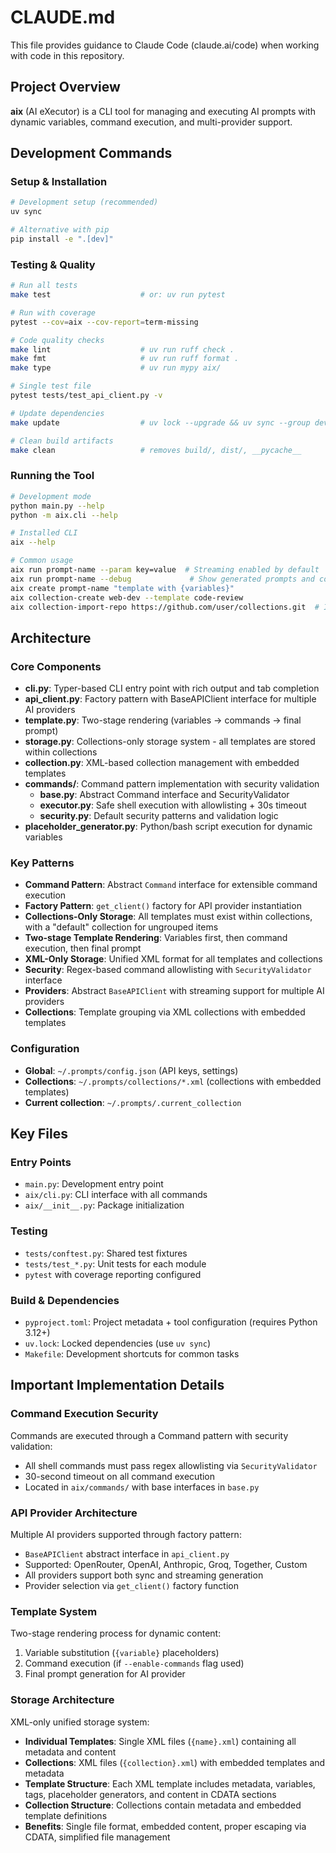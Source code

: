 # CLAUDE.md

This file provides guidance to Claude Code (claude.ai/code) when working with code in this repository.

## Project Overview

**aix** (AI eXecutor) is a CLI tool for managing and executing AI prompts with dynamic variables, command execution, and multi-provider support.

## Development Commands

### Setup & Installation
```bash
# Development setup (recommended)
uv sync

# Alternative with pip
pip install -e ".[dev]"
```

### Testing & Quality
```bash
# Run all tests
make test                    # or: uv run pytest

# Run with coverage
pytest --cov=aix --cov-report=term-missing

# Code quality checks
make lint                    # uv run ruff check .
make fmt                     # uv run ruff format .
make type                    # uv run mypy aix/

# Single test file
pytest tests/test_api_client.py -v

# Update dependencies
make update                  # uv lock --upgrade && uv sync --group dev

# Clean build artifacts
make clean                   # removes build/, dist/, __pycache__
```

### Running the Tool
```bash
# Development mode
python main.py --help
python -m aix.cli --help

# Installed CLI
aix --help

# Common usage
aix run prompt-name --param key=value  # Streaming enabled by default
aix run prompt-name --debug             # Show generated prompts and command outputs
aix create prompt-name "template with {variables}"
aix collection-create web-dev --template code-review
aix collection-import-repo https://github.com/user/collections.git  # Import from GitHub
```

## Architecture

### Core Components
- **cli.py**: Typer-based CLI entry point with rich output and tab completion
- **api_client.py**: Factory pattern with BaseAPIClient interface for multiple AI providers
- **template.py**: Two-stage rendering (variables → commands → final prompt)
- **storage.py**: Collections-only storage system - all templates are stored within collections
- **collection.py**: XML-based collection management with embedded templates
- **commands/**: Command pattern implementation with security validation
  - **base.py**: Abstract Command interface and SecurityValidator
  - **executor.py**: Safe shell execution with allowlisting + 30s timeout
  - **security.py**: Default security patterns and validation logic
- **placeholder_generator.py**: Python/bash script execution for dynamic variables

### Key Patterns
- **Command Pattern**: Abstract `Command` interface for extensible command execution
- **Factory Pattern**: `get_client()` factory for API provider instantiation
- **Collections-Only Storage**: All templates must exist within collections, with a "default" collection for ungrouped items
- **Two-stage Template Rendering**: Variables first, then command execution, then final prompt
- **XML-Only Storage**: Unified XML format for all templates and collections
- **Security**: Regex-based command allowlisting with `SecurityValidator` interface
- **Providers**: Abstract `BaseAPIClient` with streaming support for multiple AI providers
- **Collections**: Template grouping via XML collections with embedded templates

### Configuration
- **Global**: `~/.prompts/config.json` (API keys, settings)
- **Collections**: `~/.prompts/collections/*.xml` (collections with embedded templates)
- **Current collection**: `~/.prompts/.current_collection`

## Key Files

### Entry Points
- `main.py`: Development entry point
- `aix/cli.py`: CLI interface with all commands
- `aix/__init__.py`: Package initialization

### Testing
- `tests/conftest.py`: Shared test fixtures
- `tests/test_*.py`: Unit tests for each module
- `pytest` with coverage reporting configured

### Build & Dependencies
- `pyproject.toml`: Project metadata + tool configuration (requires Python 3.12+)
- `uv.lock`: Locked dependencies (use `uv sync`)
- `Makefile`: Development shortcuts for common tasks

## Important Implementation Details

### Command Execution Security
Commands are executed through a Command pattern with security validation:
- All shell commands must pass regex allowlisting via `SecurityValidator`
- 30-second timeout on all command execution
- Located in `aix/commands/` with base interfaces in `base.py`

### API Provider Architecture
Multiple AI providers supported through factory pattern:
- `BaseAPIClient` abstract interface in `api_client.py`
- Supported: OpenRouter, OpenAI, Anthropic, Groq, Together, Custom
- All providers support both sync and streaming generation
- Provider selection via `get_client()` factory function

### Template System
Two-stage rendering process for dynamic content:
1. Variable substitution (`{variable}` placeholders)
2. Command execution (if `--enable-commands` flag used)
3. Final prompt generation for AI provider

### Storage Architecture
XML-only unified storage system:
- **Individual Templates**: Single XML files (`{name}.xml`) containing all metadata and content
- **Collections**: XML files (`{collection}.xml`) with embedded templates and metadata
- **Template Structure**: Each XML template includes metadata, variables, tags, placeholder generators, and content in CDATA sections
- **Collection Structure**: Collections contain metadata and embedded template definitions
- **Benefits**: Single file format, embedded content, proper escaping via CDATA, simplified file management